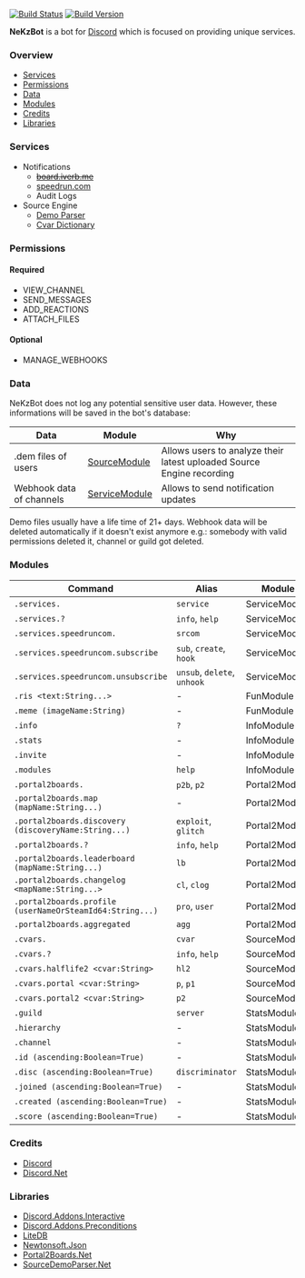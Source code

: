 [![Build Status](https://travis-ci.org/NeKzor/NeKzBot.svg?branch=master)](https://travis-ci.org/NeKzor/NeKzBot)
[![Build Version](https://img.shields.io/badge/version-v2.0-brightgreen.svg)](https://github.com/NeKzor/NeKzBot/projects/2)

**NeKzBot** is a bot for [Discord](https://discordapp.com) which is focused on providing unique services.

### Overview

* [Services](#services)
* [Permissions](#permissions)
* [Data](#data)
* [Modules](#modules)
* [Credits](#credits)
* [Libraries](#libraries)

### Services

* Notifications
  * ~~[board.iverb.me](https://board.iverb.me)~~
  * [speedrun.com](https://speedrun.com)
  * Audit Logs
* Source Engine
  * [Demo Parser](https://github.com/NeKzor/SourceDemoParser.Net)
  * [Cvar Dictionary](https://github.com/NeKzor/SourceAutoRecord)

### Permissions

#### Required

* VIEW_CHANNEL
* SEND_MESSAGES
* ADD_REACTIONS
* ATTACH_FILES

#### Optional

* MANAGE_WEBHOOKS

### Data

NeKzBot does not log any potential sensitive user data. However, these informations will be saved in the bot's database:

| Data | Module | Why |
| --- | --- | --- |
| .dem files of users | [SourceModule](https://github.com/NeKzor/NeKzBot/blob/master/src/Services/SourceDemoService.cs#L97) | Allows users to analyze their latest uploaded Source Engine recording |
| Webhook data of channels | [ServiceModule](https://github.com/NeKzor/NeKzBot/blob/master/src/Services/Notifications/NotificationService.cs#L158) | Allows to send notification updates |

Demo files usually have a life time of 21+ days. Webhook data will be deleted automatically if it doesn't
exist anymore e.g.: somebody with valid permissions deleted it, channel or guild got deleted.

### Modules

| Command | Alias | Module |
| --- | --- | --- |
| `.services.` | `service` | ServiceModule |
| `.services.?` | `info`, `help` | ServiceModule |
| `.services.speedruncom.` | `srcom` | ServiceModule |
| `.services.speedruncom.subscribe` | `sub`, `create`, `hook` | ServiceModule |
| `.services.speedruncom.unsubscribe` | `unsub`, `delete`, `unhook` | ServiceModule |
| `.ris <text:String...>` | - | FunModule |
| `.meme (imageName:String)` | - | FunModule |
| `.info` | `?` | InfoModule |
| `.stats` | - | InfoModule |
| `.invite` | - | InfoModule |
| `.modules` | `help` | InfoModule |
| `.portal2boards.` | `p2b`, `p2` | Portal2Module |
| `.portal2boards.map (mapName:String...)` | - | Portal2Module |
| `.portal2boards.discovery (discoveryName:String...)` | `exploit`, `glitch` | Portal2Module |
| `.portal2boards.?` | `info`, `help` | Portal2Module |
| `.portal2boards.leaderboard (mapName:String...)` | `lb` | Portal2Module |
| `.portal2boards.changelog <mapName:String...>` | `cl`, `clog` | Portal2Module |
| `.portal2boards.profile (userNameOrSteamId64:String...)` | `pro`, `user` | Portal2Module |
| `.portal2boards.aggregated` | `agg` | Portal2Module |
| `.cvars.` | `cvar` | SourceModule |
| `.cvars.?` | `info`, `help` | SourceModule |
| `.cvars.halflife2 <cvar:String>` | `hl2` | SourceModule |
| `.cvars.portal <cvar:String>` | `p`, `p1` | SourceModule |
| `.cvars.portal2 <cvar:String>` | `p2` | SourceModule |
| `.guild` | `server` | StatsModule |
| `.hierarchy` | - | StatsModule |
| `.channel` | - | StatsModule |
| `.id (ascending:Boolean=True)` | - | StatsModule |
| `.disc (ascending:Boolean=True)` | `discriminator` | StatsModule |
| `.joined (ascending:Boolean=True)` | - | StatsModule |
| `.created (ascending:Boolean=True)` | - | StatsModule |
| `.score (ascending:Boolean=True)` | - | StatsModule |

### Credits

* [Discord](https://discordapp.com/developers)
* [Discord.Net](https://github.com/RogueException/Discord.Net)

### Libraries

* [Discord.Addons.Interactive](https://github.com/foxbot/Discord.Addons.Interactive)
* [Discord.Addons.Preconditions](https://github.com/Joe4evr/Discord.Addons/tree/master/src/Discord.Addons.Preconditions)
* [LiteDB](https://github.com/mbdavid/LiteDB)
* [Newtonsoft.Json](https://github.com/JamesNK/Newtonsoft.Json)
* [Portal2Boards.Net](https://github.com/NeKzor/Portal2Boards.Net)
* [SourceDemoParser.Net](https://github.com/NeKzor/SourceDemoParser.Net)
